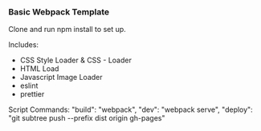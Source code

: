 ### Basic Webpack Template

Clone and run npm install to set up.

Includes:
- CSS Style Loader & CSS - Loader
- HTML Load
- Javascript Image Loader
- eslint
- prettier

Script Commands:
  "build": "webpack",
  "dev": "webpack serve",
  "deploy": "git subtree push --prefix dist origin gh-pages"
